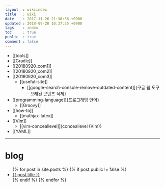 ```yaml
---
layout  : wikiindex
title   : wiki
date    : 2017-11-26 21:38:36 +0900
updated : 2018-09-20 10:37:25 +0900
tags    : index
toc     : true
public  : true
comment : false
---
```


* [[tools]]
* [[Gradle]]
* [[20180920_com1]]
* [[20180920_com2]]
* [[20180920_com3]]
    * [[useful-site]]
        * [[google-search-console-remove-outdated-content]]{구글 웹 도구 - 오래된 콘텐츠 삭제}
* [[programming-language]]{프로그래밍 언어}
    * [[Groovy]]
* [[how-to]]
    * [[mathjax-latex]]
* [[Vim]]
    * [[vim-conceallevel]]{conceallevel (Vim)}
* [[YAML]]


---

# blog
<div>
    <ul>
{% for post in site.posts %}
    {% if post.public != false %}
        <li>
            <a class="post-link" href="{{ post.url | prepend: site.baseurl }}">
                {{ post.title }}
            </a>
        </li>
    {% endif %}
{% endfor %}
    </ul>
</div>

